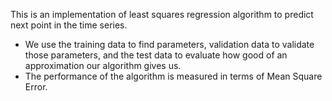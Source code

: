 This is an implementation of least squares regression algorithm to predict next point in the time series.
* We use the training data to find parameters, validation data to validate those parameters, and the test data to evaluate how good of an approximation our algorithm gives us.
* The performance of the algorithm is measured in terms of Mean Square Error.
